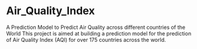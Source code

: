 # Air_Quality_Index
A Prediction Model to Predict Air Quality across different countries of the World
This project is aimed at building a prediction model for the prediction of Air Quality Index (AQI) for over 175 countries across the world. 
